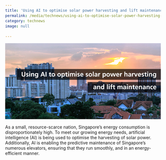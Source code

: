 ```yaml
---
title: 'Using AI to optimise solar power harvesting and lift maintenance'
permalink: /media/technews/using-ai-to-optimise-solar-power-harvesting-and-lift-maintenance
category: technews
image: null

---
```



![use ai to optimise solar power harvesting and lift maintenance](/images/technews/using-ai-to-optimise-solar-power-harvesting-and-lift-maintenance-part-1.jpg)

As a small, resource-scarce nation, Singapore’s energy consumption is disproportionately high. To meet our growing energy needs, artificial intelligence (AI) is being used to optimise the harvesting of solar power. Additionally, AI is enabling the predictive maintenance of Singapore’s numerous elevators, ensuring that they run smoothly, and in an energy-efficient manner. 

